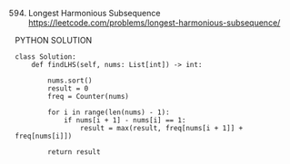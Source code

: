 594. Longest Harmonious Subsequence
https://leetcode.com/problems/longest-harmonious-subsequence/

PYTHON SOLUTION
```
class Solution:
    def findLHS(self, nums: List[int]) -> int:
        
        nums.sort()
        result = 0
        freq = Counter(nums)

        for i in range(len(nums) - 1):
            if nums[i + 1] - nums[i] == 1:
                result = max(result, freq[nums[i + 1]] + freq[nums[i]])
        
        return result

```
